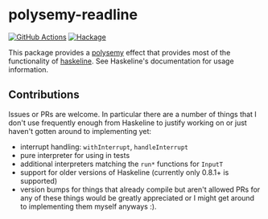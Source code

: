 # polysemy-readline
[![GitHub Actions](https://github.com/lehmacdj/polysemy-readline/actions/workflows/ci.yml/badge.svg)](https://github.com/lehmacdj/polysemy-readline/actions/workflows/ci.yml)
[![Hackage](http://img.shields.io/hackage/v/polsyemy-readline.svg)](http://img.shields.io/hackage/v/polsyemy-readline.svg)

This package provides a [polysemy](https://github.com/polysemy-research/polysemy#readme) effect that provides most of the functionality of [haskeline](https://github.com/judah/haskeline). See Haskeline's documentation for usage information.

## Contributions
Issues or PRs are welcome. In particular there are a number of things that I don't use frequently enough from Haskeline to justify working on or just haven't gotten around to implementing yet:
- interrupt handling: `withInterrupt`, `handleInterrupt`
- pure interpreter for using in tests
- additional interpreters matching the `run*` functions for `InputT`
- support for older versions of Haskeline (currently only 0.8.1+ is supported)
- version bumps for things that already compile but aren't allowed
PRs for any of these things would be greatly appreciated or I might get around to implementing them myself anyways :).
